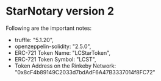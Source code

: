# StarNotary version 2

Following are the important notes:
- truffle: "5.1.20",
- openzeppelin-solidity: "2.5.0",
- ERC-721 Token Name: "LCStarToken",
- ERC-721 Token Symbol: "LCST",
- Token Address on the Rinkeby Network: "0x8cF4b89149C2033d7bdAdF6A47B3337014f8FC72"